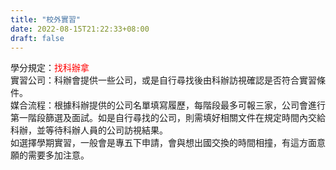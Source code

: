 ```yaml
---
title: "校外實習"
date: 2022-08-15T21:22:33+08:00
draft: false
---
```


學分規定：<font color="#f00">找科辦拿</font>  
實習公司：科辦會提供一些公司，或是自行尋找後由科辦訪視確認是否符合實習條件。  
媒合流程：根據科辦提供的公司名單填寫履歷，每階段最多可報三家，公司會進行第一階段篩選及面試。如是自行尋找的公司，則需填好相關文件在規定時間內交給科辦，並等待科辦人員的公司訪視結果。  
如選擇學期實習，一般會是專五下申請，會與想出國交換的時間相撞，有這方面意願的需要多加注意。